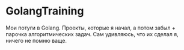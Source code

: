 # GolangTraining
Мои потуги в Golang. Проекты, которые я начал, а потом забыл + парочка алгоритмических задач. Сам удивляюсь, что их сделал я, ничего не помню ваще.
